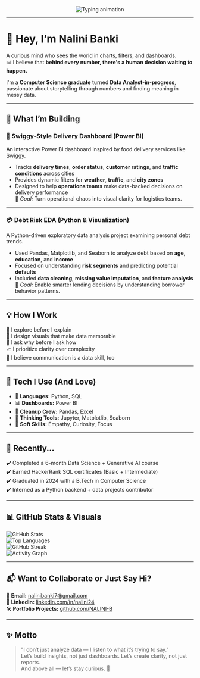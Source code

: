 <div align="center">
  <img src="https://readme-typing-svg.herokuapp.com?font=Fira+Code&size=27&pause=1000&color=E94BE9&center=true&vCenter=true&width=950&lines=Hi+there!+I'm+Nalini+Banki+%F0%9F%91%8B;Data+isn't+just+numbers+--+it's+my+language+%F0%9F%93%88;I+turn+questions+into+insights+with+Python+and+Power+BI+%F0%9F%94%A5;Learning+relentlessly+--+building+fearlessly+%F0%9F%9A%80" alt="Typing animation" />
</div>

---

# 👋 Hey, I’m Nalini Banki

A curious mind who sees the world in charts, filters, and dashboards.  
📊 I believe that **behind every number, there's a human decision waiting to happen.**  

I'm a **Computer Science graduate** turned **Data Analyst-in-progress**, passionate about storytelling through numbers and finding meaning in messy data.

---

## 🚧 What I’m Building

### 🛵 Swiggy-Style Delivery Dashboard (Power BI)  
An interactive Power BI dashboard inspired by food delivery services like Swiggy.  
- Tracks **delivery times**, **order status**, **customer ratings**, and **traffic conditions** across cities  
- Provides dynamic filters for **weather**, **traffic**, and **city zones**  
- Designed to help **operations teams** make data-backed decisions on delivery performance  
🎯 *Goal:* Turn operational chaos into visual clarity for logistics teams.

---

### 💳 Debt Risk EDA (Python & Visualization)  
A Python-driven exploratory data analysis project examining personal debt trends.  
- Used Pandas, Matplotlib, and Seaborn to analyze debt based on **age**, **education**, and **income**  
- Focused on understanding **risk segments** and predicting potential **defaults**  
- Included **data cleaning**, **missing value imputation**, and **feature analysis**  
🎯 *Goal:* Enable smarter lending decisions by understanding borrower behavior patterns.

---


## 💡 How I Work

🔎 I explore before I explain  
📌 I design visuals that make data memorable  
🎯 I ask why before I ask how  
📈 I prioritize clarity over complexity  
💬 I believe communication is a data skill, too

---

## 🧠 Tech I Use (And Love)

- 📘 **Languages:** Python, SQL  
- 📊 **Dashboards:** Power BI  
- 🧹 **Cleanup Crew:** Pandas, Excel  
- 🧠 **Thinking Tools:** Jupyter, Matplotlib, Seaborn  
- 💬 **Soft Skills:** Empathy, Curiosity, Focus

---

## 🔄 Recently...

✔️ Completed a 6-month Data Science + Generative AI course  
✔️ Earned HackerRank SQL certificates (Basic + Intermediate)  
✔️ Graduated in 2024 with a B.Tech in Computer Science  
✔️ Interned as a Python backend + data projects contributor

---

## 📊 GitHub Stats & Visuals

![GitHub Stats](https://github-readme-stats.vercel.app/api?username=NALINI-B&show_icons=true&theme=tokyonight)  
![Top Languages](https://github-readme-stats.vercel.app/api/top-langs/?username=NALINI-B&layout=compact&theme=tokyonight)  
![GitHub Streak](https://github-readme-streak-stats.herokuapp.com/?user=NALINI-B&theme=tokyonight)  
![Activity Graph](https://github-readme-activity-graph.vercel.app/graph?username=NALINI-B&theme=github-compact)

---

## 📬 Want to Collaborate or Just Say Hi?

📩 **Email:** [nalinibanki7@gmail.com](mailto:nalinibanki7@gmail.com)  
🔗 **LinkedIn:** [linkedin.com/in/nalini24](https://www.linkedin.com/in/nalini24)  
🛠️ **Portfolio Projects:** [github.com/NALINI-B](https://github.com/NALINI-B)

---

## ✨ Motto

> "I don’t just analyze data — I listen to what it’s trying to say."  
Let’s build insights, not just dashboards. Let’s create clarity, not just reports.  
And above all — let’s stay curious. 🌱


